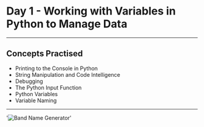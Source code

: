 # Day 1 - Working with Variables in Python to Manage Data
---
## Concepts Practised
* Printing to the Console in Python
* String Manipulation and Code Intelligence
* Debugging
* The Python Input Function
* Python Variables
* Variable Naming
--- 
'![Band Name Generator](https://user-images.githubusercontent.com/98851253/154177081-2c53df2d-777b-4deb-8e38-5742ecd7282f.gif)'